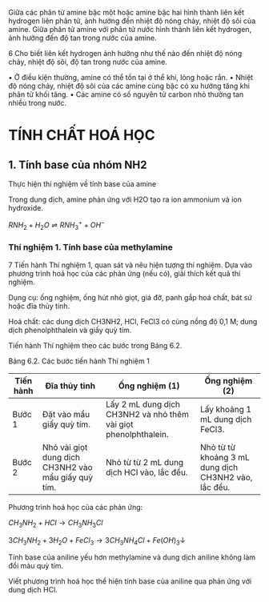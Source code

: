 Giữa các phân tử amine bậc một hoặc amine bậc hai hình thành liên kết hydrogen liên phân tử, ảnh hưởng đến nhiệt độ nóng chảy, nhiệt độ sôi của amine. Giữa phân tử amine với phân tử nước hình thành liên kết hydrogen, ảnh hưởng đến độ tan trong nước của amine.

6 Cho biết liên kết hydrogen ảnh hưởng như thế nào đến nhiệt độ nóng chảy, nhiệt độ sôi, độ tan trong nước của amine.

• Ở điều kiện thường, amine có thể tồn tại ở thể khí, lỏng hoặc rắn.
• Nhiệt độ nóng chảy, nhiệt độ sôi của các amine cùng bậc có xu hướng tăng khi phân tử khối tăng.
• Các amine có số nguyên tử carbon nhỏ thường tan nhiều trong nước.

# TÍNH CHẤT HOÁ HỌC

## 1. Tính base của nhóm NH2

Thực hiện thí nghiệm về tính base của amine

Trong dung dịch, amine phản ứng với H2O tạo ra ion ammonium và ion hydroxide.

$RNH_2 + H_2O \rightleftharpoons RNH_3^+ + OH^-$

### Thí nghiệm 1. Tính base của methylamine

7 Tiến hành Thí nghiệm 1, quan sát và nêu hiện tượng thí nghiệm. Dựa vào phương trình hoá học của các phản ứng (nếu có), giải thích kết quả thí nghiệm.

Dụng cụ: ống nghiệm, ống hút nhỏ giọt, giá đỡ, panh gắp hoá chất, bát sứ hoặc đĩa thủy tinh.

Hoá chất: các dung dịch CH3NH2, HCl, FeCl3 có cùng nồng độ 0,1 M; dung dịch phenolphthalein và giấy quỳ tím.

Tiến hành Thí nghiệm theo các bước trong Bảng 6.2.

Bảng 6.2. Các bước tiến hành Thí nghiệm 1

| Tiến hành | Đĩa thủy tinh | Ống nghiệm (1) | Ống nghiệm (2) |
|-----------|----------------|-----------------|-----------------|
| Bước 1 | Đặt vào mẩu giấy quỳ tím. | Lấy 2 mL dung dịch CH3NH2 và nhỏ thêm vài giọt phenolphthalein. | Lấy khoảng 1 mL dung dịch FeCl3. |
| Bước 2 | Nhỏ vài giọt dung dịch CH3NH2 vào mẩu giấy quỳ tím. | Nhỏ từ từ 2 mL dung dịch HCl vào, lắc đều. | Nhỏ từ từ khoảng 3 mL dung dịch CH3NH2 vào, lắc đều. |

Phương trình hoá học của các phản ứng:

$CH_3NH_2 + HCl \longrightarrow CH_3NH_3Cl$

$3CH_3NH_2 + 3H_2O + FeCl_3 \longrightarrow 3CH_3NH_4Cl + Fe(OH)_3\downarrow$

Tính base của aniline yếu hơn methylamine và dung dịch aniline không làm đổi màu quỳ tím.

Viết phương trình hoá học thể hiện tính base của aniline qua phản ứng với dung dịch HCl.